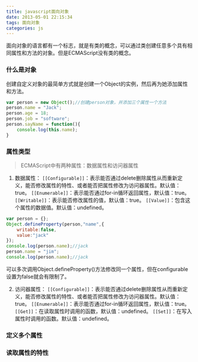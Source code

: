 ```yaml
---
title: javascript面向对象
date: 2013-05-01 22:15:34
tags: 面向对象
categories: js
---
```

面向对象的语言都有一个标志，就是有类的概念，可以通过类创建任意多个具有相同属性和方法的对象。但是ECMAScript没有类的概念。
<!-- more -->

### 什么是对象

创建自定义对象的最简单方式就是创建一个Object的实例，然后再为她添加属性和方法。
```javascript
var person = new Object();//创建person对象，并添加三个属性一个方法
person.name = "Jack";
person.age = 18;
person.job = "software";
person.sayName = function(){
	console.log(this.name);
}
```
### 属性类型
> ECMAScript中有两种属性：数据属性和访问器属性 

1. 数据属性：
`[[Configurable]]`：表示能否通过delete删除属性从而重新定义，能否修改属性的特性、或者能否把属性修改为访问器属性。默认值：true。
`[[Enumerable]]`：表示能否通过for-in循环返回属性，默认值：true。
`[[Writable]]`：表示能否修改属性的值，默认值：true。
`[[Value]]`：包含这个属性的数据值。默认值：undefined。
```javascript
var person = {};
Object.defineProperty(person,"name",{
	writable:false,
	value:"jack"
});
console.log(person.name);//jack
person.name = "jim";
console.log(person.name);//jack
```
可以多次调用Object.defineProperty()方法修改同一个属性，但在configurable设置为false就会有限制了。

2. 访问器属性：
`[[Configurable]]`：表示能否通过delete删除属性从而重新定义，能否修改属性的特性、或者能否把属性修改为访问器属性。默认值：true。
`[[Enumerable]]`：表示能否通过for-in循环返回属性，默认值：true。
`[[Get]]`：在读取属性时调用的函数，默认值：undefined。
`[[Set]]`：在写入属性时调用的函数。默认值：undefined。

### 定义多个属性

### 读取属性的特性